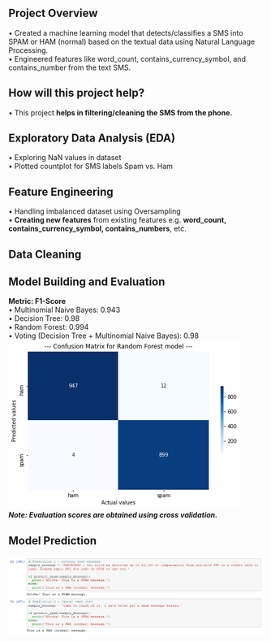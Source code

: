 ## Project Overview
• Created a machine learning model that detects/classifies a SMS into SPAM or HAM (normal) based on the textual data using Natural Language Processing.<br/>
• Engineered features like word_count, contains_currency_symbol, and contains_number from the text SMS.

## How will this project help?
• This project **helps in filtering/cleaning the SMS from the phone.**


## Exploratory Data Analysis (EDA)
• Exploring NaN values in dataset<br/>
• Plotted countplot for SMS labels Spam vs. Ham

## Feature Engineering
• Handling imbalanced dataset using Oversampling<br/>
• **Creating new features** from existing features e.g. **word_count, contains_currency_symbol, contains_numbers**, etc.<br/>


## Data Cleaning


## Model Building and Evaluation
**Metric: F1-Score**<br/>
• Multinomial Naive Bayes: 0.943<br/>
• Decision Tree: 0.98<br/>
• Random Forest: 0.994<br/>
• Voting (Decision Tree + Multinomial Naive Bayes): 0.98<br/>
![matrix](readme-resources/cm.png)<br/>
_**Note: Evaluation scores are obtained using cross validation.**_

## Model Prediction
![Prediction](readme-resources/prediction.PNG)
